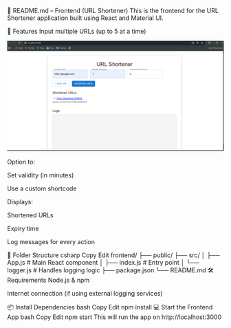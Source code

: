 📘 README.md – Frontend (URL Shortener)
This is the frontend for the URL Shortener application built using React and Material UI.

🚀 Features
Input multiple URLs (up to 5 at a time)

 ![App Preview](./Screenshot.png)

Option to:

Set validity (in minutes)

Use a custom shortcode

Displays:

Shortened URLs

Expiry time

Log messages for every action

📁 Folder Structure
csharp
Copy
Edit
frontend/
├── public/
├── src/
│   ├── App.js         # Main React component
│   ├── index.js       # Entry point
│   └── logger.js      # Handles logging logic
├── package.json
└── README.md
🛠️ Requirements
Node.js & npm

Internet connection (if using external logging services)

📦 Install Dependencies
bash
Copy
Edit
npm install
💻 Start the Frontend App
bash
Copy
Edit
npm start
This will run the app on http://localhost:3000

